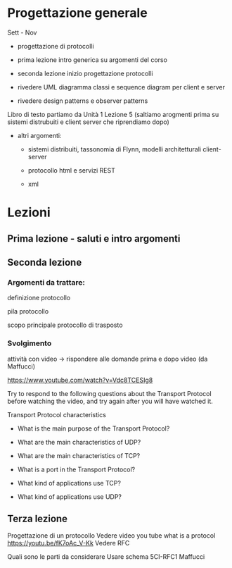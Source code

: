 # Progettazione generale

Sett - Nov

* progettazione di protocolli

* prima lezione intro generica su argomenti del corso

* seconda lezione inizio progettazione protocolli 

* rivedere UML diagramma classi e sequence diagram per client e server

* rivedere design patterns e observer patterns

Libro di testo partiamo da Unità 1 Lezione 5 (saltiamo arogmenti prima su sistemi distrubuiti e client server che riprendiamo dopo)

* altri argomenti:

    * sistemi distribuiti, tassonomia di Flynn, modelli architetturali client-server

    * protocollo html e servizi REST

    * xml

# Lezioni

## Prima lezione - saluti e intro argomenti

## Seconda lezione

### Argomenti da trattare:

definizione protocollo

pila protocollo

scopo principale protocollo di trasposto

### Svolgimento

attività con video → rispondere alle domande prima e dopo video (da Maffucci)

https://www.youtube.com/watch?v=Vdc8TCESIg8

Try to respond to the following questions about the Transport Protocol before watching the video, and try again after you will have watched it.

Transport Protocol characteristics

* What is the main purpose of the Transport Protocol?

* What are the main characteristics of UDP?

* What are the main characteristics of TCP?

* What is a port in the Transport Protocol?

* What kind of applications use TCP?

* What kind of applications use UDP?

## Terza lezione
Progettazione di un protocollo
Vedere video you tube what is a protocol https://youtu.be/fK7oAc_V-Kk
Vedere RFC

Quali sono le parti da considerare
Usare schema 5CI-RFC1 Maffucci


